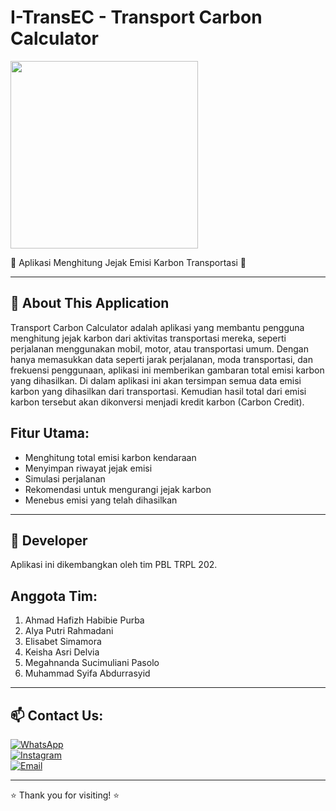 # I-TransEC - Transport Carbon Calculator

<img src="{{asset('assets/img/logo.png')}}" width="300"/>

👾 Aplikasi Menghitung Jejak Emisi Karbon Transportasi 👾

---

## 📌 About This Application

Transport Carbon Calculator adalah aplikasi yang membantu pengguna menghitung jejak karbon dari aktivitas transportasi mereka, seperti perjalanan menggunakan mobil, motor, atau transportasi umum. Dengan hanya memasukkan data seperti jarak perjalanan, moda transportasi, dan frekuensi penggunaan, aplikasi ini memberikan gambaran total emisi karbon yang dihasilkan. Di dalam aplikasi ini akan tersimpan semua data emisi karbon yang dihasilkan dari transportasi. Kemudian hasil total dari emisi karbon tersebut akan dikonversi menjadi kredit karbon (Carbon Credit).

## Fitur Utama:
- Menghitung total emisi karbon kendaraan
- Menyimpan riwayat jejak emisi
- Simulasi perjalanan
- Rekomendasi untuk mengurangi jejak karbon
- Menebus emisi yang telah dihasilkan

---

## 👾 Developer
Aplikasi ini dikembangkan oleh tim PBL TRPL 202.

## Anggota Tim:
1. Ahmad Hafizh Habibie Purba
2. Alya Putri Rahmadani
3. Elisabet Simamora
4. Keisha Asri Delvia
5. Megahnanda Sucimuliani Pasolo
6. Muhammad Syifa Abdurrasyid

---

## 📫 Contact Us:

[![WhatsApp](https://img.shields.io/badge/Whatsapp-green?logo=whatsapp&style=for-the-badge)](https://wa.me/6281234567890)  
[![Instagram](https://img.shields.io/badge/Instagram-pink?logo=instagram&style=for-the-badge)](https://www.instagram.com/itransec/)  
[![Email](https://img.shields.io/badge/Email-red?logo=gmail&style=for-the-badge)](mailto:itransec@gmail.com)

---

⭐️ Thank you for visiting! ⭐️

